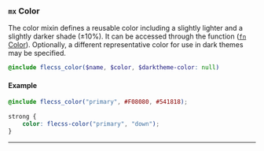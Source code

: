 ### `mx` <span>Color</span>

The color mixin defines a reusable color including a slightly lighter and a slightly darker shade (±10%). It can be accessed through the function ([`fn` Color](#fn-color)). Optionally, a different representative color for use in dark themes may be specified.

``` scss
@include flecss_color($name, $color, $darktheme-color: null)
```

#### Example

``` scss
@include flecss_color("primary", #F08080, #541818);
    
strong {
    color: flecss-color("primary", "down");
}
```

---